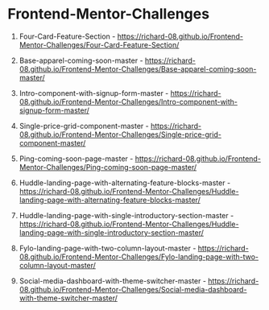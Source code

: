 # Frontend-Mentor-Challenges
1) Four-Card-Feature-Section - https://richard-08.github.io/Frontend-Mentor-Challenges/Four-Card-Feature-Section/

2) Base-apparel-coming-soon-master - https://richard-08.github.io/Frontend-Mentor-Challenges/Base-apparel-coming-soon-master/

3) Intro-component-with-signup-form-master - https://richard-08.github.io/Frontend-Mentor-Challenges/Intro-component-with-signup-form-master/

4) Single-price-grid-component-master - https://richard-08.github.io/Frontend-Mentor-Challenges/Single-price-grid-component-master/

5) Ping-coming-soon-page-master - https://richard-08.github.io/Frontend-Mentor-Challenges/Ping-coming-soon-page-master/

6) Huddle-landing-page-with-alternating-feature-blocks-master - https://richard-08.github.io/Frontend-Mentor-Challenges/Huddle-landing-page-with-alternating-feature-blocks-master/

7) Huddle-landing-page-with-single-introductory-section-master - https://richard-08.github.io/Frontend-Mentor-Challenges/Huddle-landing-page-with-single-introductory-section-master/

8) Fylo-landing-page-with-two-column-layout-master - https://richard-08.github.io/Frontend-Mentor-Challenges/Fylo-landing-page-with-two-column-layout-master/

9) Social-media-dashboard-with-theme-switcher-master - https://richard-08.github.io/Frontend-Mentor-Challenges/Social-media-dashboard-with-theme-switcher-master/
